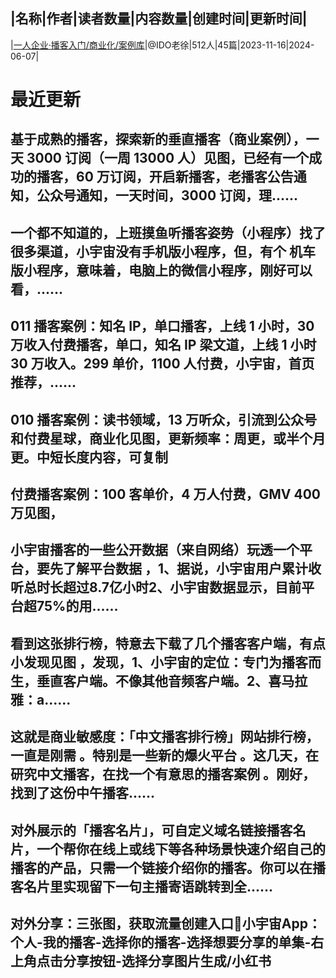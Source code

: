 |名称|作者|读者数量|内容数量|创建时间|更新时间|
---
|[一人企业·播客入门/商业化/案例库](https://xiaobot.net/p/boke666?refer=0b133df9-27dc-423b-8101-639049001c13)|@IDO老徐|512人|45篇|2023-11-16|2024-06-07|

# 最近更新
## 基于成熟的播客，探索新的垂直播客（商业案例），一天 3000 订阅（一周 13000 人）见图，已经有一个成功的播客，60 万订阅，开启新播客，老播客公告通知，公众号通知，一天时间，3000 订阅，理......
## 一个都不知道的，上班摸鱼听播客姿势（小程序）找了很多渠道，小宇宙没有手机版小程序，但，有个 机车版小程序，意味着，电脑上的微信小程序，刚好可以看，......
## 011 播客案例：知名 IP，单口播客，上线 1 小时，30 万收入付费播客，单口，知名 IP 梁文道，上线 1 小时 30 万收入。299 单价，1100 人付费，小宇宙，首页推荐，......
## 010 播客案例：读书领域，13 万听众，引流到公众号和付费星球，商业化见图，更新频率：周更，或半个月更。中短长度内容，可复制
## 付费播客案例：100 客单价，4 万人付费，GMV 400 万见图，
## 小宇宙播客的一些公开数据（来自网络）玩透一个平台，要先了解平台数据 ，1、据说，小宇宙用户累计收听总时长超过8.7亿小时2、小宇宙数据显示，目前平台超75%的用......
## 看到这张排行榜，特意去下载了几个播客客户端，有点小发现见图 ，发现，1、小宇宙的定位：专门为播客而生，垂直客户端。不像其他音频客户端。2、喜马拉雅：a......
## 这就是商业敏感度：「中文播客排行榜」网站排行榜，一直是刚需 。特别是一些新的爆火平台 。这几天，在研究中文播客，在找一个有意思的播客案例 。刚好，找到了这份中午播客......
## 对外展示的「播客名片」，可自定义域名链接播客名片，一个帮你在线上或线下等各种场景快速介绍自己的播客的产品，只需一个链接介绍你的播客。你可以在播客名片里实现留下一句主播寄语跳转到全......
## 对外分享：三张图，获取流量创建入口📱小宇宙App：个人-我的播客-选择你的播客-选择想要分享的单集-右上角点击分享按钮-选择分享图片生成/小红书

